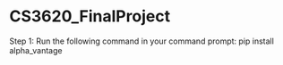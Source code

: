# CS3620_FinalProject

Step 1:
Run the following command in your command prompt:
pip install alpha_vantage
